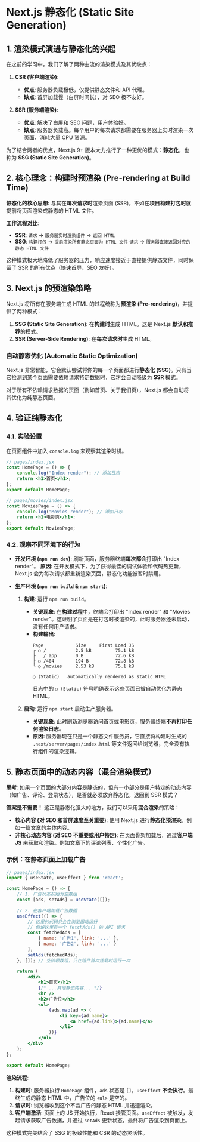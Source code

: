 # Next.js 静态化 (Static Site Generation)

## 1\. 渲染模式演进与静态化的兴起

在之前的学习中，我们了解了两种主流的渲染模式及其优缺点：

1.  **CSR (客户端渲染)**:

      - **优点**: 服务器负载极低，仅提供静态文件和 API 代理。
      - **缺点**: 首屏加载慢（白屏时间长），对 SEO 极不友好。

2.  **SSR (服务端渲染)**:

      - **优点**: 解决了白屏和 SEO 问题，用户体验好。
      - **缺点**: 服务器负载高。每个用户的每次请求都需要在服务器上实时渲染一次页面，消耗大量 CPU 资源。

为了结合两者的优点，Next.js 9+ 版本大力推行了一种更优的模式：**静态化**，也称为 **SSG (Static Site Generation)**。

## 2\. 核心理念：构建时预渲染 (Pre-rendering at Build Time)

**静态化的核心思想**: 与其在**每次请求时**渲染页面 (SSR)，不如在**项目构建打包时**就提前将页面渲染成静态的 HTML 文件。

**工作流程对比**:

  - **SSR**:
    `请求` -\> `服务器实时渲染组件` -\> `返回 HTML`
  - **SSG**:
    `构建打包` -\> `提前渲染所有静态页面为 HTML 文件`
    `请求` -\> `服务器直接返回对应的静态 HTML 文件`

这种模式极大地降低了服务器的压力，响应速度接近于直接提供静态文件，同时保留了 SSR 的所有优点（快速首屏、SEO 友好）。

## 3\. Next.js 的预渲染策略

Next.js 将所有在服务端生成 HTML 的过程统称为**预渲染 (Pre-rendering)**，并提供了两种模式：

1.  **SSG (Static Site Generation)**: 在**构建时**生成 HTML。这是 Next.js **默认和推荐**的模式。
2.  **SSR (Server-Side Rendering)**: 在**每次请求时**生成 HTML。

### 自动静态优化 (Automatic Static Optimization)

Next.js 非常智能，它会默认尝试将你的每一个页面都进行**静态化 (SSG)**。只有当它检测到某个页面需要依赖请求特定数据时，它才会自动降级为 **SSR** 模式。

对于所有不依赖请求数据的页面（例如首页、关于我们页），Next.js 都会自动将其优化为纯静态页面。

## 4\. 验证纯静态化

### 4.1. 实验设置

在页面组件中加入 `console.log` 来观察其渲染时机。

```jsx
// pages/index.jsx
const HomePage = () => {
    console.log("Index render"); // 添加日志
    return <h1>首页</h1>;
};
export default HomePage;
```

```jsx
// pages/movies/index.jsx
const MoviesPage = () => {
    console.log("Movies render"); // 添加日志
    return <h1>电影页</h1>;
};
export default MoviesPage;
```

### 4.2. 观察不同环境下的行为

  - **开发环境 (`npm run dev`)**:
    刷新页面，服务器终端**每次都会**打印出 "Index render"。
    **原因**: 在开发模式下，为了获得最佳的调试体验和代码热更新，Next.js 会为每次请求都重新渲染页面，静态化功能被暂时禁用。

  - **生产环境 (`npm run build` & `npm start`)**:

    1.  **构建**: 运行 `npm run build`。

          - **关键现象**: 在**构建过程**中，终端会打印出 "Index render" 和 "Movies render"。这证明了页面是在打包时被渲染的，此时服务器还未启动，没有任何用户请求。
          - **构建输出**:
            ```
            Page            Size     First Load JS
            ┌ ○ /           2.5 kB         75.1 kB
            ├   /_app       0 B            72.6 kB
            ├ ○ /404        194 B          72.8 kB
            └ ○ /movies     2.53 kB        75.1 kB

            ○ (Static)   automatically rendered as static HTML
            ```
            日志中的 `○ (Static)` 符号明确表示这些页面已被自动优化为静态 HTML。

    2.  **启动**: 运行 `npm start` 启动生产服务器。

          - **关键现象**: 此时刷新浏览器访问首页或电影页，服务器终端**不再打印任何渲染日志**。
          - **原因**: 服务器现在只是一个静态文件服务员，它直接将构建时生成的 `.next/server/pages/index.html` 等文件返回给浏览器，完全没有执行组件的渲染逻辑。

## 5\. 静态页面中的动态内容（混合渲染模式）

**思考**: 如果一个页面的大部分内容是静态的，但有一小部分是用户特定的动态内容（如广告、评论、登录状态），是否就必须放弃静态化，退回到 SSR 模式？

**答案是不需要！** 这正是静态化强大的地方，我们可以采用**混合渲染**的策略：

  - **核心内容 (对 SEO 和首屏速度至关重要)**: 使用 Next.js 进行**静态化预渲染**。例如一篇文章的主体内容。
  - **非核心动态内容 (对 SEO 不重要或用户特定)**: 在页面骨架加载后，通过**客户端 JS** 来获取和渲染。例如文章下的评论列表、个性化广告。

### 示例：在静态页面上加载广告

```jsx
// pages/index.jsx
import { useState, useEffect } from 'react';

const HomePage = () => {
    // 1. 广告状态初始为空数组
    const [ads, setAds] = useState([]);

    // 2. 在客户端加载广告数据
    useEffect(() => {
        // 这里的代码只会在浏览器端运行
        // 假设这里有一个 fetchAds() 的 API 请求
        const fetchedAds = [
            { name: '广告1', link: '...' },
            { name: '广告2', link: '...' }
        ];
        setAds(fetchedAds);
    }, []); // 空依赖数组，只在组件首次挂载时运行一次

    return (
        <div>
            <h1>首页</h1>
            {/* ...其他静态内容... */}
            <hr />
            <h2>广告位</h2>
            <ul>
                {ads.map(ad => (
                    <li key={ad.name}>
                        <a href={ad.link}>{ad.name}</a>
                    </li>
                ))}
            </ul>
        </div>
    );
};

export default HomePage;
```

**渲染流程**:

1.  **构建时**: 服务器执行 `HomePage` 组件，`ads` 状态是 `[]`，`useEffect` **不会执行**。最终生成的静态 HTML 中，广告位的 `<ul>` 是空的。
2.  **请求时**: 浏览器收到这个不含广告的静态 HTML 并迅速渲染。
3.  **客户端激活**: 页面上的 JS 开始执行，React 接管页面。`useEffect` 被触发，发起请求获取广告数据，并通过 `setAds` 更新状态，最终将广告渲染到页面上。

这种模式完美结合了 SSG 的极致性能和 CSR 的动态灵活性。